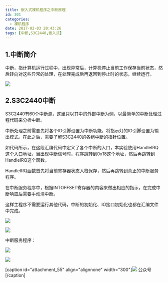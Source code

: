 ```yaml
---
title: 嵌入式裸机程序之中断原理
id: 301
categories:
  - 裸机程序
date: 2017-02-03 20:43:26
tags: [中断,S3C2440,嵌入式]
---
```


## 1.中断简介

中断，指计算机运行过程中，出现异常后，计算机停止当前工作保存当前状态，然后转向对这些异常的处理，在处理完成后再返回到停止时的状态，继续运行。

![](http://www.atime.net.cn/blog/wp-content/uploads/2017/02/image002-3.jpg)

## 2.S3C2440中断

S3C2440有60个中断源，这里只以其中的外部中断为例，以最简单的中断处理过程代码来分析中断。

中断处理之前需要先将各个IO引脚设置为中断功能，将指示灯的IO引脚设置为输出模式。在此之后，需要了解S3C2440的各组中断的指针位置。

如代码所示，在这段汇编代码中定义了各个中断的入口，本实验使用HandleIRQ这个入口地址，当出现中断信号时，程序跳转到0x18这个地址，然后再跳转到HandleIRQ这个函数。

HandleIRQ函数首先将当前寄存器状态入栈保存，然后再跳转到真正的中断服务程序。

在中断服务程序中，根据INTOFFSET寄存器的内容来做出相应的指示，在完成中断响应后需要手动清中断。

这样主程序不需要运行其他代码，中断的初始化、IO接口初始化也都在汇编文件中完成。

![](http://www.atime.net.cn/blog/wp-content/uploads/2017/02/捕获-4-290x300.png)

![](http://www.atime.net.cn/blog/wp-content/uploads/2017/02/捕获-5-300x242.png)

中断服务程序：

![](http://www.atime.net.cn/blog/wp-content/uploads/2017/02/捕获-6-286x300.png)

![](http://www.atime.net.cn/blog/wp-content/uploads/2017/02/捕获-7-300x180.png)

[caption id="attachment_55" align="alignnone" width="300"]![](http://www.atime.net.cn/blog/wp-content/uploads/2017/01/qrcode-300x300.jpg) 公众号[/caption]